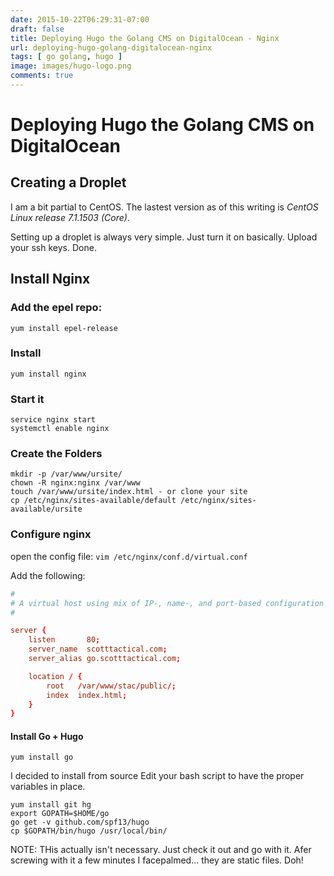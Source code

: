 ```yaml
---
date: 2015-10-22T06:29:31-07:00
draft: false
title: Deploying Hugo the Golang CMS on DigitalOcean - Nginx
url: deploying-hugo-golang-digitalocean-nginx
tags: [ go golang, hugo ]
image: images/hugo-logo.png
comments: true
---
```


# Deploying Hugo the Golang CMS on DigitalOcean

## Creating a Droplet

I am a bit partial to CentOS. The lastest version as of this writing is _CentOS Linux release 7.1.1503 (Core)_.

Setting up a droplet is always very simple. Just turn it on basically. Upload your ssh keys. Done.

## Install Nginx

### Add the epel repo:

	yum install epel-release

### Install

	yum install nginx

### Start it

	service nginx start
	systemctl enable nginx

### Create the Folders

	mkdir -p /var/www/ursite/
	chown -R nginx:nginx /var/www
	touch /var/www/ursite/index.html - or clone your site
	cp /etc/nginx/sites-available/default /etc/nginx/sites-available/ursite

### Configure nginx

open the config file: `vim /etc/nginx/conf.d/virtual.conf`

Add the following:

```conf
#
# A virtual host using mix of IP-, name-, and port-based configuration
#

server {
    listen       80;
    server_name  scotttactical.com;
    server_alias go.scotttactical.com;

    location / {
        root   /var/www/stac/public/;
        index  index.html;
    }
}
```

#### Install  Go + Hugo

	yum install go


I decided to install from source
Edit your bash script to have the proper variables in place.

	yum install git hg
	export GOPATH=$HOME/go
	go get -v github.com/spf13/hugo
	cp $GOPATH/bin/hugo /usr/local/bin/

NOTE: THis actually isn't necessary.  Just check it out and go with it. Afer screwing with it a few minutes I facepalmed... they are static files. Doh!
